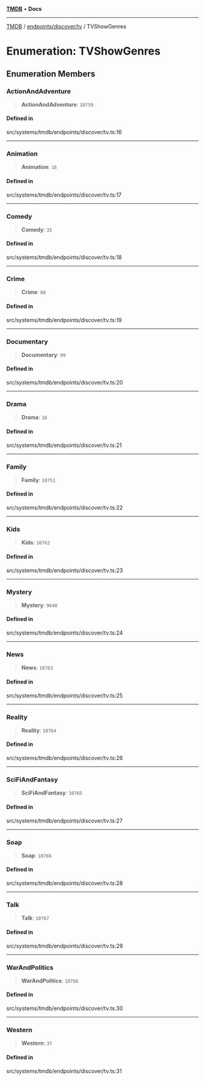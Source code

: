 [**TMDB**](../../../../README.md) • **Docs**

***

[TMDB](../../../../README.md) / [endpoints/discover/tv](../README.md) / TVShowGenres

# Enumeration: TVShowGenres

## Enumeration Members

### ActionAndAdventure

> **ActionAndAdventure**: `10759`

#### Defined in

src/systems/tmdb/endpoints/discover/tv.ts:16

***

### Animation

> **Animation**: `16`

#### Defined in

src/systems/tmdb/endpoints/discover/tv.ts:17

***

### Comedy

> **Comedy**: `35`

#### Defined in

src/systems/tmdb/endpoints/discover/tv.ts:18

***

### Crime

> **Crime**: `80`

#### Defined in

src/systems/tmdb/endpoints/discover/tv.ts:19

***

### Documentary

> **Documentary**: `99`

#### Defined in

src/systems/tmdb/endpoints/discover/tv.ts:20

***

### Drama

> **Drama**: `18`

#### Defined in

src/systems/tmdb/endpoints/discover/tv.ts:21

***

### Family

> **Family**: `10751`

#### Defined in

src/systems/tmdb/endpoints/discover/tv.ts:22

***

### Kids

> **Kids**: `10762`

#### Defined in

src/systems/tmdb/endpoints/discover/tv.ts:23

***

### Mystery

> **Mystery**: `9648`

#### Defined in

src/systems/tmdb/endpoints/discover/tv.ts:24

***

### News

> **News**: `10763`

#### Defined in

src/systems/tmdb/endpoints/discover/tv.ts:25

***

### Reality

> **Reality**: `10764`

#### Defined in

src/systems/tmdb/endpoints/discover/tv.ts:26

***

### SciFiAndFantasy

> **SciFiAndFantasy**: `10765`

#### Defined in

src/systems/tmdb/endpoints/discover/tv.ts:27

***

### Soap

> **Soap**: `10766`

#### Defined in

src/systems/tmdb/endpoints/discover/tv.ts:28

***

### Talk

> **Talk**: `10767`

#### Defined in

src/systems/tmdb/endpoints/discover/tv.ts:29

***

### WarAndPolitics

> **WarAndPolitics**: `10768`

#### Defined in

src/systems/tmdb/endpoints/discover/tv.ts:30

***

### Western

> **Western**: `37`

#### Defined in

src/systems/tmdb/endpoints/discover/tv.ts:31
